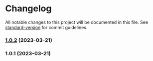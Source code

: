 # Changelog

All notable changes to this project will be documented in this file. See [standard-version](https://github.com/conventional-changelog/standard-version) for commit guidelines.

### [1.0.2](https://github.com/Louis3797/xss-middleware/compare/v1.0.1...v1.0.2) (2023-03-21)

### 1.0.1 (2023-03-21)
